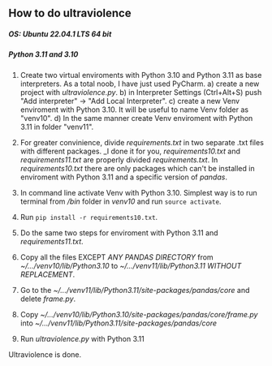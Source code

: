 ## How to do ultraviolence

##### OS: Ubuntu 22.04.1 LTS 64 bit
##### Python 3.11 and 3.10

1. Create two virtual enviroments with Python 3.10 and Python 3.11 as base interpreters.
As a total noob, I have just used PyCharm. 
a) create a new project with _ultraviolence.py_.
b) in Interpreter Settings (Ctrl+Alt+S) push "Add interpreter" -> "Add Local Interpreter".
c) create a new Venv enviroment with Python 3.10. It will be useful to name Venv folder as "venv10".
d) In the same manner create Venv enviroment with Python 3.11 in folder "venv11".

2. For greater convinience, divide _requirements.txt_ in two separate .txt files with different packages. 
_I done it for you, _requirements10.txt_ and _requirements11.txt_ are properly divided _requirements.txt_.
In _requirements10.txt_ there are only packages which can't be installed in enviroment with Python 3.11 and a specific version of _pandas_.

3. In command line activate Venv with Python 3.10.
Simplest way is to run terminal from _/bin_ folder in _venv10_ and run `source activate`.

4. Run `pip install -r requirements10.txt`.

5. Do the same two steps for enviroment with Python 3.11 and _requirements11.txt_.

6. Copy all the files EXCEPT *ANY PANDAS DIRECTORY* from _~/.../venv10/lib/Python3.10_ to _~/.../venv11/lib/Python3.11_ *WITHOUT REPLACEMENT*.

7. Go to the _~/.../venv11/lib/Python3.11/site-packages/pandas/core_ and delete _frame.py_.

8. Copy  _~/.../venv10/lib/Python3.10/site-packages/pandas/core/frame.py_ into _~/.../venv11/lib/Python3.11/site-packages/pandas/core_

9. Run _ultraviolence.py_ with Python 3.11


Ultraviolence is done.
